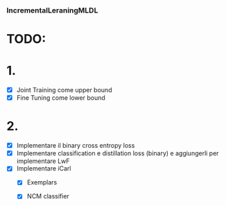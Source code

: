 ### IncrementalLeraningMLDL

# TODO:

 # 1.
   - [x] Joint Training come upper bound 
   - [x] Fine Tuning come lower bound 

# 2.
  - [x] Implementare il binary cross entropy loss 
  - [x] Implementare classification e distillation loss (binary) e aggiungerli per implementare LwF 
  - [x] Implementare iCarl
      - [x] Exemplars
      - [x] NCM classifier 
 
